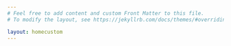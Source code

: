 ```yaml
---
# Feel free to add content and custom Front Matter to this file.
# To modify the layout, see https://jekyllrb.com/docs/themes/#overriding-theme-defaults

layout: homecustom
---
```

